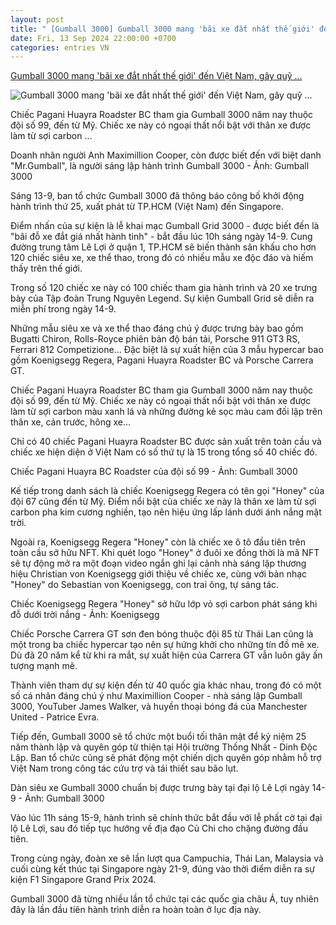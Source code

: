 ```yaml
---
layout: post
title: " [Gumball 3000] Gumball 3000 mang 'bãi xe đắt nhất thế giới' đến Việt Nam, gây quỹ ..."
date: Fri, 13 Sep 2024 22:00:00 +0700
categories: entries VN
---
```

[Gumball 3000 mang 'bãi xe đắt nhất thế giới' đến Việt Nam, gây quỹ ...](https://tuoitre.vn/gumball-3000-mang-bai-xe-dat-nhat-the-gioi-den-viet-nam-gay-quy-ung-ho-nguoi-dan-sau-thien-tai-20240913145720066.htm)

![Gumball 3000 mang 'bãi xe đắt nhất thế giới' đến Việt Nam, gây quỹ ...](https://cdn1.tuoitre.vn/thumb_w/1200/471584752817336320/2024/9/13/dscf7714-1726205956585-17262059570561116996674-1726213190603-17262131910401926874822-207-77-1132-1843-crop-1726214881925448137428.jpg)

Chiếc Pagani Huayra Roadster BC tham gia Gumball 3000 năm nay thuộc đội số 99, đến từ Mỹ. Chiếc xe này có ngoại thất nổi bật với thân xe được làm từ sợi carbon ...

Doanh nhân người Anh Maximillion Cooper, còn được biết đến với biệt danh "Mr.Gumball", là người sáng lập hành trình Gumball 3000 - Ảnh: Gumball 3000

Sáng 13-9, ban tổ chức Gumball 3000 đã thông báo công bố khởi động hành trình thứ 25, xuất phát từ TP.HCM (Việt Nam) đến Singapore.

Điểm nhấn của sự kiện là lễ khai mạc Gumball Grid 3000 - được biết đến là "bãi đỗ xe đắt giá nhất hành tinh" - bắt đầu lúc 10h sáng ngày 14-9. Cung đường trung tâm Lê Lợi ở quận 1, TP.HCM sẽ biến thành sân khấu cho hơn 120 chiếc siêu xe, xe thể thao, trong đó có nhiều mẫu xe độc đáo và hiếm thấy trên thế giới.

Trong số 120 chiếc xe này có 100 chiếc tham gia hành trình và 20 xe trưng bày của Tập đoàn Trung Nguyên Legend. Sự kiện Gumball Grid sẽ diễn ra miễn phí trong ngày 14-9.

Những mẫu siêu xe và xe thể thao đáng chú ý được trưng bày bao gồm Bugatti Chiron, Rolls-Royce phiên bản độ bán tải, Porsche 911 GT3 RS, Ferrari 812 Competizione... Đặc biệt là sự xuất hiện của 3 mẫu hypercar bao gồm Koenigsegg Regera, Pagani Huayra Roadster BC và Porsche Carrera GT.

Chiếc Pagani Huayra Roadster BC tham gia Gumball 3000 năm nay thuộc đội số 99, đến từ Mỹ. Chiếc xe này có ngoại thất nổi bật với thân xe được làm từ sợi carbon màu xanh lá và những đường kẻ sọc màu cam đối lập trên thân xe, cản trước, hông xe...

Chỉ có 40 chiếc Pagani Huayra Roadster BC được sản xuất trên toàn cầu và chiếc xe hiện diện ở Việt Nam có số thứ tự là 15 trong tổng số 40 chiếc đó.

Chiếc Pagani Huayra BC Roadster của đội số 99 - Ảnh: Gumball 3000

Kế tiếp trong danh sách là chiếc Koenigsegg Regera có tên gọi "Honey" của đội 67 cũng đến từ Mỹ. Điểm nổi bật của chiếc xe này là thân xe làm từ sợi carbon pha kim cương nghiền, tạo nên hiệu ứng lấp lánh dưới ánh nắng mặt trời.

Ngoài ra, Koenigsegg Regera "Honey" còn là chiếc xe ô tô đầu tiên trên toàn cầu sở hữu NFT. Khi quét logo "Honey" ở đuôi xe đồng thời là mã NFT sẽ tự động mở ra một đoạn video ngắn ghi lại cảnh nhà sáng lập thương hiệu Christian von Koenigsegg giới thiệu về chiếc xe, cùng với bản nhạc "Honey" do Sebastian von Koenigsegg, con trai ông, tự sáng tác.

Chiếc Koenigsegg Regera "Honey" sở hữu lớp vỏ sợi carbon phát sáng khi đỗ dưới trời nắng - Ảnh: Koenigsegg

Chiếc Porsche Carrera GT sơn đen bóng thuộc đội 85 từ Thái Lan cũng là một trong ba chiếc hypercar tạo nên sự hứng khởi cho những tín đồ mê xe. Dù đã 20 năm kể từ khi ra mắt, sự xuất hiện của Carrera GT vẫn luôn gây ấn tượng mạnh mẽ.

Thành viên tham dự sự kiện đến từ 40 quốc gia khác nhau, trong đó có một số cá nhân đáng chú ý như Maximillion Cooper - nhà sáng lập Gumball 3000, YouTuber James Walker, và huyền thoại bóng đá của Manchester United - Patrice Evra.

Tiếp đến, Gumball 3000 sẽ tổ chức một buổi tối thân mật để kỷ niệm 25 năm thành lập và quyên góp từ thiện tại Hội trường Thống Nhất - Dinh Độc Lập. Ban tổ chức cũng sẽ phát động một chiến dịch quyên góp nhằm hỗ trợ Việt Nam trong công tác cứu trợ và tái thiết sau bão lụt.

Dàn siêu xe Gumball 3000 chuẩn bị được trưng bày tại đại lộ Lê Lợi ngày 14-9 - Ảnh: Gumball 3000

Vào lúc 11h sáng 15-9, hành trình sẽ chính thức bắt đầu với lễ phất cờ tại đại lộ Lê Lợi, sau đó tiếp tục hướng về địa đạo Củ Chi cho chặng đường đầu tiên.

Trong cùng ngày, đoàn xe sẽ lần lượt qua Campuchia, Thái Lan, Malaysia và cuối cùng kết thúc tại Singapore ngày 21-9, đúng vào thời điểm diễn ra sự kiện F1 Singapore Grand Prix 2024.

Gumball 3000 đã từng nhiều lần tổ chức tại các quốc gia châu Á, tuy nhiên đây là lần đầu tiên hành trình diễn ra hoàn toàn ở lục địa này.

